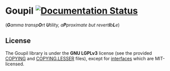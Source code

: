 # Goupil [![Documentation Status](https://readthedocs.org/projects/goupil/badge/?version=latest)](https://goupil.readthedocs.io/en/latest/?badge=latest)
(_**G**amma transp**O**rt **U**tility, a**P**proximate but revert**I**b**L**e_)

## License

The Goupil library is  under the **GNU LGPLv3** license (see the provided
[COPYING](COPYING) and [COPYING.LESSER](COPYING.LESSER) files), except for
[interfaces](src/interfaces) which are MIT-licensed.
